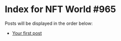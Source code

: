 # Index for NFT World #965
Posts will be displayed in the order below:

- [Your first post](./001-first.md)

